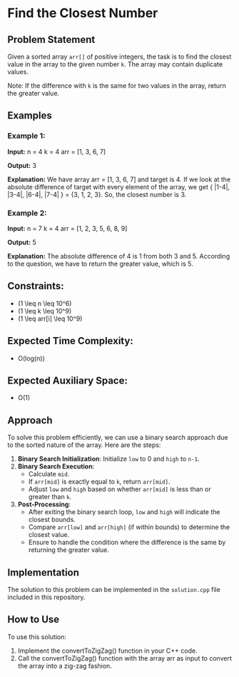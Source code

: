 # Find the Closest Number

## Problem Statement

Given a sorted array `arr[]` of positive integers, the task is to find the closest value in the array to the given number `k`. The array may contain duplicate values.

Note: If the difference with `k` is the same for two values in the array, return the greater value.

## Examples

### Example 1:
**Input:**
n = 4
k = 4
arr = [1, 3, 6, 7]

**Output:**
3

**Explanation:**
We have array arr = [1, 3, 6, 7] and target is 4. If we look at the absolute difference of target with every element of the array, we get { |1-4|, |3-4|, |6-4|, |7-4| } = {3, 1, 2, 3}. So, the closest number is 3.

### Example 2:
**Input:**
n = 7
k = 4
arr = [1, 2, 3, 5, 6, 8, 9]

**Output:**
5

**Explanation:**
The absolute difference of 4 is 1 from both 3 and 5. According to the question, we have to return the greater value, which is 5.


## Constraints:
- \(1 \leq n \leq 10^6\)
- \(1 \leq k \leq 10^9\)
- \(1 \leq arr[i] \leq 10^9\)

## Expected Time Complexity:
- O(log(n))

## Expected Auxiliary Space:
- O(1)

## Approach

To solve this problem efficiently, we can use a binary search approach due to the sorted nature of the array. Here are the steps:

1. **Binary Search Initialization**: Initialize `low` to 0 and `high` to `n-1`.
2. **Binary Search Execution**:
   - Calculate `mid`.
   - If `arr[mid]` is exactly equal to `k`, return `arr[mid]`.
   - Adjust `low` and `high` based on whether `arr[mid]` is less than or greater than `k`.
3. **Post-Processing**:
   - After exiting the binary search loop, `low` and `high` will indicate the closest bounds.
   - Compare `arr[low]` and `arr[high]` (if within bounds) to determine the closest value.
   - Ensure to handle the condition where the difference is the same by returning the greater value.

## Implementation

The solution to this problem can be implemented in the `solution.cpp` file included in this repository.


## How to Use
To use this solution:

1. Implement the convertToZigZag() function in your C++ code.
2. Call the convertToZigZag() function with the array arr as input to convert the array into a zig-zag fashion.
